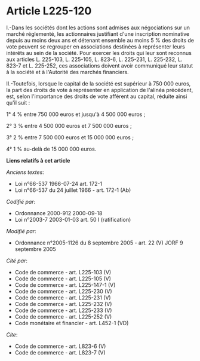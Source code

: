 # Article L225-120

I.-Dans les sociétés dont les actions sont admises aux négociations sur un marché réglementé, les actionnaires justifiant
d'une inscription nominative depuis au moins deux ans et détenant ensemble au moins 5 % des droits de vote peuvent se
regrouper en associations destinées à représenter leurs intérêts au sein de la société. Pour exercer les droits qui leur sont
reconnus aux articles L. 225-103, L. 225-105, L. 823-6, L. 225-231, L. 225-232, L. 823-7 et L. 225-252, ces associations
doivent avoir communiqué leur statut à la société et à l'Autorité des marchés financiers. 

II.-Toutefois, lorsque le capital de la société est supérieur à 750 000 euros, la part des droits de vote à représenter en
application de l'alinéa précédent, est, selon l'importance des droits de vote afférent au capital, réduite ainsi qu'il
suit : 

1° 4 % entre 750 000 euros et jusqu'à 4 500 000 euros ; 

2° 3 % entre 4 500 000 euros et 7 500 000 euros ; 

3° 2 % entre 7 500 000 euros et 15 000 000 euros ; 

4° 1 % au-delà de 15 000 000 euros.

**Liens relatifs à cet article**

_Anciens textes_:

  - Loi n°66-537 1966-07-24 art. 172-1
  - Loi n°66-537 du 24 juillet 1966 - art. 172-1 (Ab)

_Codifié par_:

  - Ordonnance 2000-912 2000-09-18
  - Loi n°2003-7 2003-01-03 art. 50 I (ratification)

_Modifié par_:

  - Ordonnance n°2005-1126 du 8 septembre 2005 - art. 22 (V) JORF 9 septembre 2005

_Cité par_:

  - Code de commerce - art. L225-103 (V)
  - Code de commerce - art. L225-105 (V)
  - Code de commerce - art. L225-147-1 (V)
  - Code de commerce - art. L225-230 (V)
  - Code de commerce - art. L225-231 (V)
  - Code de commerce - art. L225-232 (V)
  - Code de commerce - art. L225-233 (V)
  - Code de commerce - art. L225-252 (V)
  - Code monétaire et financier - art. L452-1 (VD)

_Cite_:

  - Code de commerce - art. L823-6 (V)
  - Code de commerce - art. L823-7 (V)
